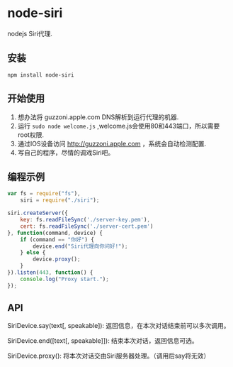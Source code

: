 node-siri
=========

 nodejs Siri代理.

## 安装
`npm install node-siri`

## 开始使用

1. 想办法将 guzzoni.apple.com DNS解析到运行代理的机器.
2. 运行 `sudo node welcome.js` ,welcome.js会使用80和443端口，所以需要root权限.
3. 通过IOS设备访问 http://guzzoni.apple.com ，系统会自动检测配置.
4. 写自己的程序，尽情的调戏Siri吧。

## 编程示例

``` javascript
var fs = require("fs"),
	siri = require("./siri");

siri.createServer({
	key: fs.readFileSync('./server-key.pem'),
	cert: fs.readFileSync('./server-cert.pem')
}, function(command, device) {
	if (command == "你好") {
		device.end("Siri代理向你问好!");
	} else {
		device.proxy();
	}
}).listen(443, function() {
	console.log("Proxy start.");
});

```

## API

SiriDevice.say(text[, speakable]): 
	返回信息，在本次对话结束前可以多次调用。

SiriDevice.end([text[, speakable]]): 
	结束本次对话，返回信息可选。

SiriDevice.proxy():
	将本次对话交由Siri服务器处理。（调用后say将无效）

